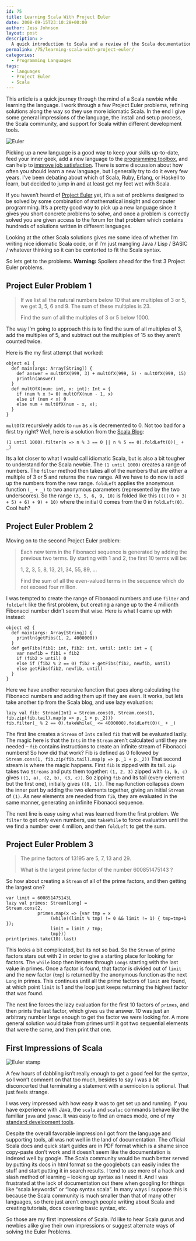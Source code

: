 ```yaml
---
id: 75
title: Learning Scala With Project Euler
date: 2008-09-15T23:10:28+00:00
author: Jess Johnson
layout: post
description: >
  A quick introduction to Scala and a review of the Scala documentation, community, and developer tools from the perspective of a Scala newbie.
permalink: /75/learning-scala-with-project-euler/
categories:
  - Programming Languages
tags:
  - languages
  - Project Euler
  - Scala
---
```

This article is a quick journey through the mind of a Scala newbie while learning the language. I work through a few Project Euler problems, refining solutions along the way so they use more idiomatic Scala. In the end I give some general impressions of the language, the install and setup process, the Scala community, and support for Scala within different development tools.<!--more-->

<img src="{{ site.baseimgurl }}2008/09/euler.jpg" alt="Euler" class="alignleft" />

Picking up a new language is a good way to keep your skills up-to-date, feed your inner geek, add a new language to the [programming toolbox](http://grokcode.com/25/the-essential-programming-language-toolbox/ "essential programming toolbox"), and can help to [improve job satisfaction](http://grokcode.com/22/become-a-more-satisfied-programmer-today/ "improve job satisfaction"). There is some discussion about how often you should learn a new language, but I generally try to do it every few years. I&#8217;ve been debating about which of Scala, Ruby, Erlang, or Haskell to learn, but decided to jump in and at least get my feet wet with Scala.

If you haven’t heard of [Project Euler](http://projecteuler.net/ "Project Euler") yet, it&#8217;s a set of problems designed to be solved by some combination of mathematical insight and computer programming. It’s a pretty good way to pick up a new language since it gives you short concrete problems to solve, and once a problem is correctly solved you are given access to the forum for that problem which contains hundreds of solutions written in different languages.

Looking at the other Scala solutions gives me some idea of whether I’m writing nice idiomatic Scala code, or if I’m just mangling Java / Lisp / BASIC / whatever thinking so it can be contorted to fit the Scala syntax.

So lets get to the problems. **Warning:** Spoilers ahead for the first 3 Project Euler problems.

## Project Euler Problem 1

> If we list all the natural numbers below 10 that are multiples of 3 or 5, we get 3, 5, 6 and 9. The sum of these multiples is 23.
> 
> Find the sum of all the multiples of 3 or 5 below 1000.

The way I’m going to approach this is to find the sum of all multiples of 3, add the multiples of 5, and subtract out the multiples of 15 so they aren’t counted twice.

Here is the my first attempt that worked:

<pre class="line-numbers"><code class="language-scala">object e1 {
  def main(args: Array[String]) {
	def answer = multOfX(999, 3) + multOfX(999, 5) - multOfX(999, 15)
	println(answer)
  }
  def multOfX(num: int, x: int): Int = {
	if (num % x != 0) multOfX(num - 1, x)
	else if (num &lt; x) 0
	else num + multOfX(num - x, x);
  }
}</code></pre>

`multOfX` recursively adds to `num` as `x` is decremented to 0. Not too bad for a first try right? Well, here is a solution from the [Scala Blog](http://scala-blogs.org/2007/12/project-euler-fun-in-scala.html "Scala Blog"):

<pre><code class="language-scala">(1 until 1000).filter(n =&gt; n % 3 == 0 || n % 5 == 0).foldLeft(0)(_ + _)</code></pre>

Its a lot closer to what I would call idiomatic Scala, but is also a bit tougher to understand for the Scala newbie. The `(1 until 1000)` creates a range of numbers. The `filter` method then takes all of the numbers that are either a multiple of 3 or 5 and returns the new range. All we have to do now is add up the numbers from the new range. `foldLeft` applies the anonymous function `(_ + _)` to two anonymous parameters (represented by the two underscores). So the range `(3, 5, 6, 9, 10)` is folded like this `(((((0 + 3) + 5) + 6) + 9) + 10)` where the initial 0 comes from the 0 in `foldLeft(0)`. Cool huh?

## Project Euler Problem 2

Moving on to the second Project Euler problem:

> Each new term in the Fibonacci sequence is generated by adding the previous two terms. By starting with 1 and 2, the first 10 terms will be:
> 
> 1, 2, 3, 5, 8, 13, 21, 34, 55, 89, &#8230;
> 
> Find the sum of all the even-valued terms in the sequence which do not exceed four million.

I was tempted to create the range of Fibonacci numbers and use `filter` and `foldLeft` like the first problem, but creating a range up to the 4 millionth Fibonacci number didn&#8217;t seem that wise. Here is what I came up with instead:

<pre class="line-numbers"><code class="language-scala">object e2 {
  def main(args: Array[String]) {
	println(getFibs(1, 2, 4000000))
  }
  def getFibs(fib1: int, fib2: int, until: int): int = {
	var newfib = fib1 + fib2
	if (fib2 &gt; until) 0
	else if (fib2 % 2 == 0) fib2 + getFibs(fib2, newfib, until)
	else getFibs(fib2, newfib, until)
  }
}</code></pre>

Here we have another recursive function that goes along calculating the Fibonacci numbers and adding them up if they are even. It works, but lets take another tip from the Scala blog, and use lazy evaluation:

<pre><code class="language-scala">lazy val fib: Stream[Int] = Stream.cons(0, Stream.cons(1, fib.zip(fib.tail).map(p =&gt; p._1 + p._2)))
fib.filter(_ % 2 == 0).takeWhile(_ &lt;= 4000000).foldLeft(0)(_ + _)</code></pre>

The first line creates a `Stream` of `Ints` called `fib` that will be evaluated lazily. The magic here is that the `Ints` in the `Stream` aren&#8217;t calculated until they are needed &#8211; `fib` contains instructions to create an infinite stream of Fibonacci numbers! So how did that work? Fib is defined as 0 followed by `Stream.cons(1, fib.zip(fib.tail).map(p => p._1 + p._2))` That second stream is where the magic happens. First `fib` is zipped with its tail. `zip` takes two `Streams` and puts them together: `(1, 2, 3)` zipped with `(a, b, c)` gives `((1, a), (2, b), (3, c))`. So zipping `fib` and its tail (every element but the first one), initially gives `((0, 1))`. The `map` function collapses down the inner part by adding the two elements together, giving an initial `Stream` of `(1)`. As new elements are needed from `fib`, they are evaluated in the same manner, generating an infinite Fibonacci sequence.

The next line is easy using what was learned from the first problem. We `filter` to get only even numbers, use `takeWhile` to force evaluation until the we find a number over 4 million, and then `foldLeft` to get the sum.

## Project Euler Problem 3

> The prime factors of 13195 are 5, 7, 13 and 29.
> 
> What is the largest prime factor of the number 600851475143 ?

So how about creating a `Stream` of all of the prime factors, and then getting the largest one?

<pre class="line-numbers"><code class="language-scala">var limit = 600851475143L
lazy val primes: Stream[Long] =
Stream.cons(2,
            primes.map(x =&gt; {var tmp = x
			     (while((limit % tmp) != 0 && limit != 1) { tmp=tmp+1 });
			     limit = limit / tmp;
			     tmp}))
print(primes.take(10).last)</code></pre>

This looks a bit complicated, but its not so bad. So the `Stream` of prime factors stars out with 2 in order to give a starting place for looking for factors. The `while` loop then iterates through `Longs` starting with the last value in primes. Once a factor is found, that factor is divided out of `limit` and the new factor (`tmp`) is returned by the anonymous function as the next `Long` in primes. This continues until all the prime factors of `limit` are found, at which point `limit` is 1 and the loop just keeps returning the highest factor that was found.

The next line forces the lazy evaluation for the first 10 factors of `primes`, and then prints the last factor, which gives us the answer. 10 was just an arbitrary number large enough to get the factor we were looking for. A more general solution would take from primes until it got two sequential elements that were the same, and then print that one.

## First Impressions of Scala

<div>
  <img src="{{ site.baseimgurl }}2008/09/euler-stamp.jpg" alt="Euler stamp" class="alignleft" />
</div>

A few hours of dabbling isn&#8217;t really enough to get a good feel for the syntax, so I won&#8217;t comment on that too much, besides to say I was a bit disconcerted that terminating a statement with a semicolon is optional. That just feels strange.

I was very impressed with how easy it was to get set up and running. If you have experience with Java, the `scala` and `scalac` commands behave like the familiar `java` and `javac`. It was easy to find an emacs mode, one of my [standard development tools](http://grokcode.com/6/top-7-development-tools/ "development tools").

Despite the overall favorable impression I got from the language and supporting tools, all was not well in the land of documentation. The official Scala docs and quick start guides are in PDF format which is a shame since copy-paste don&#8217;t work and it doesn&#8217;t seem like the documentation is indexed well by google. The Scala community would be much better served by putting its docs in html format so the googlebots can easily index the stuff and start putting it in search results. I tend to use more of a hack and slash method of learning &#8211; looking up syntax as I need it. And I was frustrated at the lack of documentation out there when googling for things like &#8220;scala keywords&#8221; or &#8220;loop syntax scala&#8221;. In many ways I suppose this is because the Scala community is much smaller than that of many other languages, so there just aren&#8217;t enough people writing about Scala and creating tutorials, docs covering basic syntax, etc.

So those are my first impressions of Scala. I&#8217;d like to hear Scala gurus and newbies alike give their own impressions or suggest alternate ways of solving the Euler Problems.
